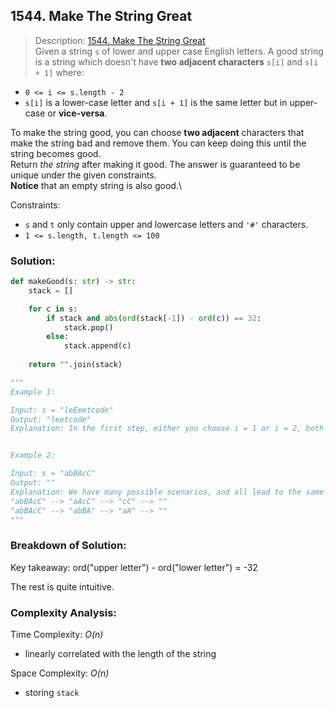 ## 1544. Make The String Great

>Description: [1544. Make The String Great](https://leetcode.com/problems/make-the-string-great/description/)\
Given a string `s` of lower and upper case English letters.
A good string is a string which doesn't have **two adjacent characters** `s[i]` and `s[i + 1]` where:

- `0 <= i <= s.length - 2`
- `s[i]` is a lower-case letter and `s[i + 1]` is the same letter but in upper-case or **vice-versa**.

To make the string good, you can choose **two adjacent** characters that make the string bad and remove them. You can keep doing this until the string becomes good.\
Return *the string* after making it good. The answer is guaranteed to be unique under the given constraints.\
**Notice** that an empty string is also good.\


Constraints:

- `s` and `t` only contain upper and lowercase letters and `'#'` characters.
- <code>1 <= s.length, t.length <= 100</code> 


### Solution: 

```python
def makeGood(s: str) -> str:
    stack = []

    for c in s:
        if stack and abs(ord(stack[-1]) - ord(c)) == 32:
            stack.pop()
        else:
            stack.append(c)
    
    return "".join(stack)

"""
Example 1:

Input: s = "leEeetcode"
Output: "leetcode"
Explanation: In the first step, either you choose i = 1 or i = 2, both will result "leEeetcode" to be reduced to "leetcode".


Example 2:

Input: s = "abBAcC"
Output: ""
Explanation: We have many possible scenarios, and all lead to the same answer. For example:
"abBAcC" --> "aAcC" --> "cC" --> ""
"abBAcC" --> "abBA" --> "aA" --> ""
"""
```
### Breakdown of Solution:

Key takeaway: ord("upper letter") - ord("lower letter") = -32

The rest is quite intuitive.

### Complexity Analysis:

Time Complexity: *O(n)*

- linearly correlated with the length of the string

Space Complexity: *O(n)*

- storing `stack`